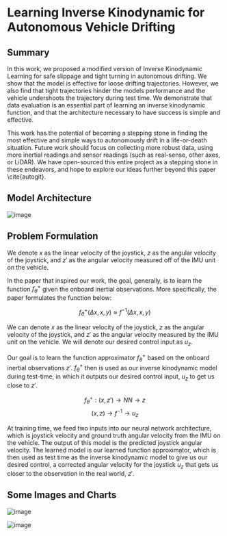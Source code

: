 # Learning Inverse Kinodynamic for Autonomous Vehicle Drifting 


## Summary
In this work, we proposed a modified version of Inverse Kinodynamic Learning for safe slippage and tight turning in autonomous drifting. We show that the model is effective for loose drifting trajectories. However, we also find that tight trajectories hinder the models performance and the vehicle undershoots the trajectory during test time. We demonstrate that data evaluation is an essential part of learning an inverse kinodynamic function, and that the architecture necessary to have success is simple and effective. 

This work has the potential of becoming a stepping stone in finding the most effective and simple ways to autonomously drift in a life-or-death situation. Future work should focus on collecting more robust data, using more inertial readings and sensor readings (such as real-sense, other axes, or LiDAR). We have open-sourced this entire project as a stepping stone in these endeavors, and hope to explore our ideas further beyond this paper \cite{autogit}.


## Model Architecture
![image](https://user-images.githubusercontent.com/61725820/234666525-a226c27b-9a0b-4167-bca0-e47f078894b6.png)

## Problem Formulation

We denote $x$ as the linear velocity of the joystick, $z$ as the angular velocity of the joystick, and $z'$ as the angular velocity measured off of the IMU unit on the vehicle. 

In the paper that inspired our work, the goal, generally, is to learn the function $f_{\theta}^{+}$ given the onboard inertial observations. More specifically, the paper formulates the function below: 

$$f_{\theta}^{+}(\Delta{x}, x, y) \approx f^{-1}(\Delta{x}, x, y)$$

We can denote $x$ as the linear velocity of the joystick, $z$ as the angular velocity of the joystick, and $z'$ as the angular velocity measured by the IMU unit on the vehicle. We will denote our desired control input as $u_{z}$. 

Our goal is to learn the function approximator $f_{\theta}^{+}$ based on the onboard inertial observations $z'$. $f_{\theta}^{+}$ then is used as our inverse kinodynamic model during test-time, in which it outputs our desired control input, $u_{z}$ to get us close to $z'$.

$$f_{\theta}^{+}: (x, z') \rightarrow {NN} \rightarrow z $$
$$(x, z) \rightarrow f^{-1} \rightarrow u_{z}$$

At training time, we feed two inputs into our neural network architecture, which is joystick velocity and ground truth angular velocity from the IMU on the vehicle. The output of this model is the predicted joystick angular velocity. The learned model is our learned function approximator, which is then used as test time as the inverse kinodynamic model to give us our desired control, a corrected angular velocity for the joystick $u_{z}$ that gets us closer to the observation in the real world, $z'$.

## Some Images and Charts

![image](https://user-images.githubusercontent.com/61725820/234667269-ad6f7835-d1ec-42be-9366-d9f372749c2d.png)

![image](https://user-images.githubusercontent.com/61725820/234667326-d18fb78d-0a21-4522-aaa0-1037f4746708.png)





